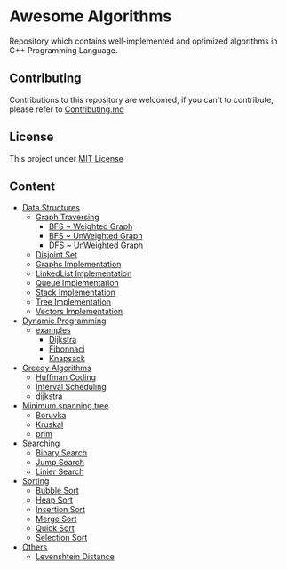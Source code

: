 Awesome Algorithms
==============

Repository which contains well-implemented and optimized algorithms in C++ Programming Language.

Contributing
------------

Contributions to this repository are welcomed, if you can't to contribute, please refer to [Contributing.md](https://github.com/pacifiquem/awesome-algorithms/blob/main/CONTRIBUTING.md)

License
-------

This project under [MIT License](https://github.com/pacifiquem/awesome-algorithms/blob/main/LICENSE)

Content
-------

- [Data Structures](https://github.com/pacifiquem/awesome-algorithms/tree/main/src/Data%20Structures)
  - [Graph Traversing](https://github.com/pacifiquem/awesome-algorithms/tree/main/src/Data%20Structures/graph-traversing)
    - [BFS ~ Weighted Graph](https://github.com/pacifiquem/awesome-algorithms/blob/main/src/Data%20Structures/graph-traversing/graphs-BFS-weighted.cpp)
    - [BFS ~ UnWeighted Graph](https://github.com/pacifiquem/awesome-algorithms/blob/main/src/Data%20Structures/graph-traversing/graphs-BFS.cpp)
    - [DFS ~ UnWeighted Graph](https://github.com/pacifiquem/awesome-algorithms/blob/main/src/Data%20Structures/graph-traversing/graphs-DFS.cpp)
  - [Disjoint Set](https://github.com/pacifiquem/awesome-algorithms/blob/main/src/Data%20Structures/disjoint-set.cpp)
  - [Graphs Implementation](https://github.com/pacifiquem/awesome-algorithms/blob/main/src/Data%20Structures/graphs.cpp)
  - [LinkedList Implementation](https://github.com/pacifiquem/awesome-algorithms/blob/main/src/Data%20Structures/linkedlist.cpp)
  - [Queue Implementation](https://github.com/pacifiquem/awesome-algorithms/blob/main/src/Data%20Structures/queue.cpp)
  - [Stack Implementation](https://github.com/pacifiquem/awesome-algorithms/blob/main/src/Data%20Structures/stack.cpp)
  - [Tree Implementation](https://github.com/pacifiquem/awesome-algorithms/blob/main/src/Data%20Structures/tree.cpp)
  - [Vectors Implementation](https://github.com/pacifiquem/awesome-algorithms/blob/main/src/Data%20Structures/vectors.cpp)
- [Dynamic Programming](https://github.com/pacifiquem/awesome-algorithms/tree/main/src/Dynamic%20Programming)
  - [examples](https://github.com/pacifiquem/awesome-algorithms/tree/main/src/Dynamic%20Programming/examples)
    - [Dijkstra](https://github.com/pacifiquem/awesome-algorithms/blob/main/src/Dynamic%20Programming/examples/dijkstra.cpp)
    - [Fibonnaci](https://github.com/pacifiquem/awesome-algorithms/blob/main/src/Dynamic%20Programming/examples/fibonnaci.cpp)
    - [Knapsack](https://github.com/pacifiquem/awesome-algorithms/blob/main/src/Dynamic%20Programming/examples/knapsack.cpp)
- [Greedy Algorithms](https://github.com/pacifiquem/awesome-algorithms/tree/main/src/Greedy%20Algorithms)
  - [Huffman Coding](https://github.com/pacifiquem/awesome-algorithms/blob/main/src/Greedy%20Algorithms/Huffman%20Coding.cpp)
  - [Interval Scheduling](https://github.com/pacifiquem/awesome-algorithms/blob/main/src/Greedy%20Algorithms/Interval%20Scheduling.cpp)
  - [dijkstra](https://github.com/pacifiquem/awesome-algorithms/blob/main/src/Greedy%20Algorithms/dijkstra.cpp)
- [Minimum spanning tree](https://github.com/pacifiquem/awesome-algorithms/tree/main/src/Minimum%20Spanning%20Tree)
  - [Boruvka](https://github.com/pacifiquem/awesome-algorithms/blob/main/src/Minimum%20Spanning%20Tree/boruvka.cpp)
  - [Kruskal](https://github.com/pacifiquem/awesome-algorithms/blob/main/src/Minimum%20Spanning%20Tree/kruskal.cpp)
  - [prim](https://github.com/pacifiquem/awesome-algorithms/blob/main/src/Minimum%20Spanning%20Tree/prim.cpp)
- [Searching](https://github.com/pacifiquem/awesome-algorithms/tree/main/src/searching)
  - [Binary Search](https://github.com/pacifiquem/awesome-algorithms/blob/main/src/searching/binary.cpp)
  - [Jump Search](https://github.com/pacifiquem/awesome-algorithms/blob/main/src/searching/jump.cpp)
  - [Linier Search](https://github.com/pacifiquem/awesome-algorithms/blob/main/src/searching/linear.cpp)
- [Sorting](https://github.com/pacifiquem/awesome-algorithms/tree/main/src/sorting)
  - [Bubble Sort](https://github.com/pacifiquem/awesome-algorithms/blob/main/src/sorting/bubble.cpp)
  - [Heap Sort](https://github.com/pacifiquem/awesome-algorithms/blob/main/src/sorting/heap.cpp)
  - [Insertion Sort](https://github.com/pacifiquem/awesome-algorithms/blob/main/src/sorting/insertion.cpp)
  - [Merge Sort](https://github.com/pacifiquem/awesome-algorithms/blob/main/src/sorting/merge.cpp)
  - [Quick Sort](https://github.com/pacifiquem/awesome-algorithms/blob/main/src/sorting/quick.cpp)
  - [Selection Sort](https://github.com/pacifiquem/awesome-algorithms/blob/main/src/sorting/selection.cpp)
- [Others](https://github.com/pacifiquem/awesome-algorithms/blob/main/src/others)
  - [Levenshtein Distance](https://github.com/pacifiquem/awesome-algorithms/blob/main/src/others/Levenshtein_distance.cpp)
